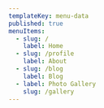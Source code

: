 ```yaml
---
templateKey: menu-data
published: true
menuItems:
  - slug: /
    label: Home
  - slug: /profile
    label: About
  - slug: /blog
    label: Blog
  - label: Photo Gallery
    slug: /gallery
---
```

